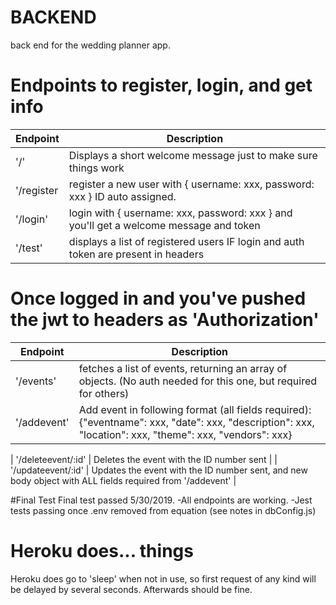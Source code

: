 # BACKEND
back end for the wedding planner app.

# Endpoints to register, login, and get info

| Endpoint | Description |
| --- | --- |
| '/' | Displays a short welcome message just to make sure things work |
| '/register | register a new user with { username: xxx, password: xxx } ID auto assigned. |
| '/login' | login with { username: xxx, password: xxx } and you'll get a welcome message and token |
| '/test' | displays a list of registered users IF login and auth token are present in headers |

# Once logged in and you've pushed the jwt to headers as 'Authorization'

| Endpoint | Description |
| --- | --- |
| '/events' | fetches a list of events, returning an array of objects. (No auth needed for this one, but required for others) |
| '/addevent' | Add event in following format (all fields required):{"eventname": xxx, "date": xxx, "description": xxx, "location": xxx, "theme": xxx, "vendors": xxx} |

| '/deleteevent/:id' | Deletes the event with the ID number sent |
| '/updateevent/:id' | Updates the event with the ID number sent, and new body object with ALL fields required from '/addevent' |


#Final Test
Final test passed 5/30/2019.
-All endpoints are working.
-Jest tests passing once .env removed from equation (see notes in dbConfig.js)

# Heroku does... things
Heroku does go to 'sleep' when not in use, so first request of any kind will be delayed by several seconds. Afterwards should be fine.

